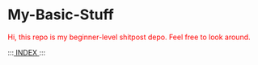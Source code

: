 # My-Basic-Stuff

<p style="color:red">
  Hi, this repo is my beginner-level shitpost depo. Feel free to look around.
  <br>
  
  :::<a href="https://arvofm.github.io/My-Basic-Stuff/"> INDEX </a>:::
  
</p>
